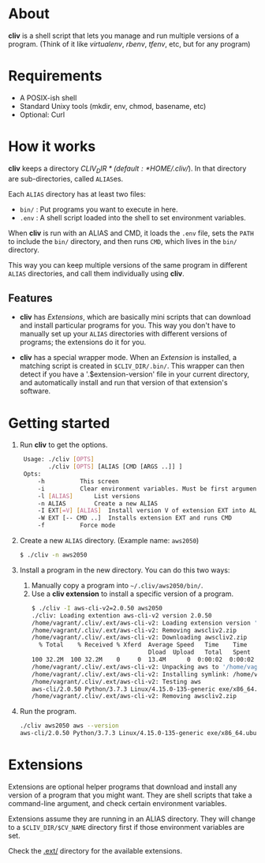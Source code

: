 # About

**cliv** is a shell script that lets you manage and run multiple versions of a program. (Think of it like *virtualenv*, *rbenv*, *tfenv*, etc, but for any program)


# Requirements

 - A POSIX-ish shell
 - Standard Unixy tools (mkdir, env, chmod, basename, etc)
 - Optional: Curl


# How it works

**cliv** keeps a directory *$CLIV_DIR* (default: *$HOME/.cliv/*). In that directory
are sub-directories, called `ALIAS`es.

Each `ALIAS` directory has at least two files:
 - `bin/` : Put programs you want to execute in here.
 - `.env` : A shell script loaded into the shell to set environment variables. 

When **cliv** is run with an ALIAS and CMD, it loads the `.env` file, sets the
`PATH` to include the `bin/` directory, and then runs `CMD`, which lives in the
`bin/` directory.

This way you can keep multiple versions of the same program in different `ALIAS`
directories, and call them individually using **cliv**.

## Features

 - **cliv** has *Extensions*, which are basically mini scripts that can download and install particular programs for you. This way you don't have to manually set up your `ALIAS` directories with different versions of programs; the extensions do it for you.

 - **cliv** has a special wrapper mode. When an *Extension* is installed, a matching script is created in `$CLIV_DIR/.bin/`. This wrapper can then detect if you have a '.$extension-version' file in your current directory, and automatically install and run that version of that extension's software.


# Getting started

1. Run **cliv** to get the options.
   ```bash
    Usage: ./cliv [OPTS]
           ./cliv [OPTS] [ALIAS [CMD [ARGS ..]] ]
    Opts:
        -h			This screen
        -i			Clear environment variables. Must be first argument
        -l [ALIAS]		List versions
        -n ALIAS		Create a new ALIAS
        -I EXT[=V] [ALIAS] 	Install version V of extension EXT into ALIAS
        -W EXT [-- CMD ..]	Installs extension EXT and runs CMD
        -f			Force mode
   ```

2. Create a new `ALIAS` directory. (Example name: `aws2050`)
   ```bash
   $ ./cliv -n aws2050
   ```

3. Install a program in the new directory. You can do this two ways:
   1. Manually copy a program into `~/.cliv/aws2050/bin/`.
   2. Use a **cliv extension** to install a specific version of a program.
      ```bash
      $ ./cliv -I aws-cli-v2=2.0.50 aws2050
      ./cliv: Loading extention aws-cli-v2 version 2.0.50
      /home/vagrant/.cliv/.ext/aws-cli-v2: Loading extension version '2.0.50'
      /home/vagrant/.cliv/.ext/aws-cli-v2: Removing awscliv2.zip
      /home/vagrant/.cliv/.ext/aws-cli-v2: Downloading awscliv2.zip
        % Total    % Received % Xferd  Average Speed   Time    Time     Time  Current
                                       Dload  Upload   Total   Spent    Left  Speed
      100 32.2M  100 32.2M    0     0  13.4M      0  0:00:02  0:00:02 --:--:-- 13.4M
      /home/vagrant/.cliv/.ext/aws-cli-v2: Unpacking aws to '/home/vagrant/.cliv/aws2050/usr'
      /home/vagrant/.cliv/.ext/aws-cli-v2: Installing symlink: /home/vagrant/.cliv/aws2050/usr/aws/dist/aws -> bin/aws
      /home/vagrant/.cliv/.ext/aws-cli-v2: Testing aws
      aws-cli/2.0.50 Python/3.7.3 Linux/4.15.0-135-generic exe/x86_64.ubuntu.18
      /home/vagrant/.cliv/.ext/aws-cli-v2: Removing awscliv2.zip
      ```

4. Run the program.
   ```bash
   ./cliv aws2050 aws --version
   aws-cli/2.0.50 Python/3.7.3 Linux/4.15.0-135-generic exe/x86_64.ubuntu.18
   ```

# Extensions

Extensions are optional helper programs that download and install any version of
a program that you might want. They are shell scripts that take a command-line
argument, and check certain environment variables.

Extensions assume they are running in an ALIAS directory. They will change to
a `$CLIV_DIR/$CV_NAME` directory first if those environment variables are set.

Check the [.ext/](./.ext/) directory for the available extensions.

